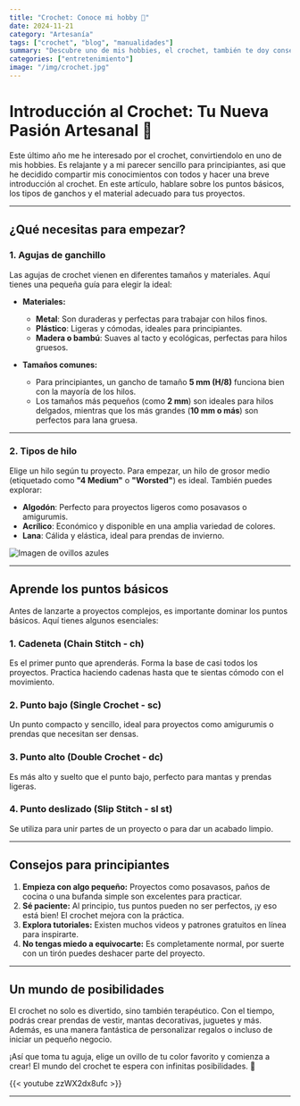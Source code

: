 ```yaml
---
title: "Crochet: Conoce mi hobby 🧶"
date: 2024-11-21
category: "Artesanía"
tags: ["crochet", "blog", "manualidades"]
summary: "Descubre uno de mis hobbies, el crochet, también te doy consejos sobre como empezar."
categories: ["entretenimiento"]
image: "/img/crochet.jpg"
---
```


# Introducción al Crochet: Tu Nueva Pasión Artesanal 🧶

Este último año me he interesado por el crochet, convirtiendolo en uno de mis hobbies. Es relajante y a mi parecer
sencillo para principiantes, asi que he decidido compartir mis conocimientos con todos y hacer una breve introducción al crochet.
En este artículo, hablare sobre los puntos básicos, los tipos de ganchos y el material adecuado para tus proyectos.

---

## ¿Qué necesitas para empezar?

### 1. **Agujas de ganchillo**
Las agujas de crochet vienen en diferentes tamaños y materiales. Aquí tienes una pequeña guía para elegir la ideal:

- **Materiales:**
    - **Metal**: Son duraderas y perfectas para trabajar con hilos finos.
    - **Plástico**: Ligeras y cómodas, ideales para principiantes.
    - **Madera o bambú**: Suaves al tacto y ecológicas, perfectas para hilos gruesos.

- **Tamaños comunes:**
    - Para principiantes, un gancho de tamaño **5 mm (H/8)** funciona bien con la mayoría de los hilos.
    - Los tamaños más pequeños (como **2 mm**) son ideales para hilos delgados, mientras que los más grandes (**10 mm o más**) son perfectos para lana gruesa.

---

### 2. **Tipos de hilo**
Elige un hilo según tu proyecto. Para empezar, un hilo de grosor medio (etiquetado como **"4 Medium"** o **"Worsted"**) es ideal. También puedes explorar:

- **Algodón**: Perfecto para proyectos ligeros como posavasos o amigurumis.
- **Acrílico**: Económico y disponible en una amplia variedad de colores.
- **Lana**: Cálida y elástica, ideal para prendas de invierno.
 
![Imagen de ovillos azules](/img/crochet2.jpg)

---

## Aprende los puntos básicos

Antes de lanzarte a proyectos complejos, es importante dominar los puntos básicos. Aquí tienes algunos esenciales:

### 1. **Cadeneta (Chain Stitch - ch)**
Es el primer punto que aprenderás. Forma la base de casi todos los proyectos. Practica haciendo cadenas hasta que te sientas cómodo con el movimiento.

### 2. **Punto bajo (Single Crochet - sc)**
Un punto compacto y sencillo, ideal para proyectos como amigurumis o prendas que necesitan ser densas.

### 3. **Punto alto (Double Crochet - dc)**
Es más alto y suelto que el punto bajo, perfecto para mantas y prendas ligeras.

### 4. **Punto deslizado (Slip Stitch - sl st)**
Se utiliza para unir partes de un proyecto o para dar un acabado limpio.

---

## Consejos para principiantes

1. **Empieza con algo pequeño:** Proyectos como posavasos, paños de cocina o una bufanda simple son excelentes para practicar.
2. **Sé paciente:** Al principio, tus puntos pueden no ser perfectos, ¡y eso está bien! El crochet mejora con la práctica.
3. **Explora tutoriales:** Existen muchos videos y patrones gratuitos en línea para inspirarte.
4. **No tengas miedo a equivocarte:** Es completamente normal, por suerte con un tirón puedes deshacer parte del proyecto.

---

## Un mundo de posibilidades

El crochet no solo es divertido, sino también terapéutico. Con el tiempo, podrás crear prendas de vestir, mantas decorativas, juguetes y más. Además, es una manera fantástica de personalizar regalos o incluso de iniciar un pequeño negocio.

¡Así que toma tu aguja, elige un ovillo de tu color favorito y comienza a crear! El mundo del crochet te espera con infinitas posibilidades. 🌟

{{< youtube zzWX2dx8ufc >}}


---
